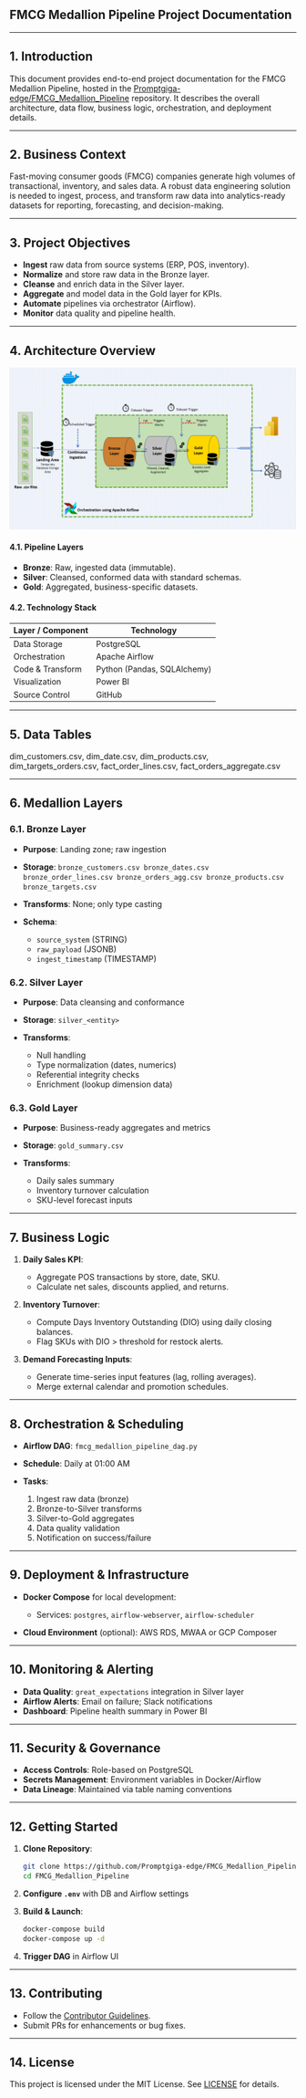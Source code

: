 ## FMCG Medallion Pipeline Project Documentation

---

## 1. Introduction

This document provides end-to-end project documentation for the FMCG Medallion Pipeline, hosted in the [Promptgiga-edge/FMCG\_Medallion\_Pipeline](https://github.com/Promptgiga-edge/FMCG_Medallion_Pipeline) repository. It describes the overall architecture, data flow, business logic, orchestration, and deployment details.

---

## 2. Business Context

Fast-moving consumer goods (FMCG) companies generate high volumes of transactional, inventory, and sales data. A robust data engineering solution is needed to ingest, process, and transform raw data into analytics-ready datasets for reporting, forecasting, and decision-making.

---

## 3. Project Objectives

* **Ingest** raw data from source systems (ERP, POS, inventory).
* **Normalize** and store raw data in the Bronze layer.
* **Cleanse** and enrich data in the Silver layer.
* **Aggregate** and model data in the Gold layer for KPIs.
* **Automate** pipelines via orchestrator (Airflow).
* **Monitor** data quality and pipeline health.

---

## 4. Architecture Overview

![Pipeline Architecture](doc/data.png)

#### 4.1. Pipeline Layers

* **Bronze**: Raw, ingested data (immutable).
* **Silver**: Cleansed, conformed data with standard schemas.
* **Gold**: Aggregated, business-specific datasets.

#### 4.2. Technology Stack

| Layer / Component | Technology                  |
| ----------------- | --------------------------- |
| Data Storage      | PostgreSQL                  |
| Orchestration     | Apache Airflow              |
| Code & Transform  | Python (Pandas, SQLAlchemy) |
| Visualization     | Power BI                    |
| Source Control    | GitHub                      |

---

## 5. Data Tables

dim_customers.csv, 
dim_date.csv, 
dim_products.csv, 
dim_targets_orders.csv, 
fact_order_lines.csv, 
fact_orders_aggregate.csv

---

## 6. Medallion Layers

### 6.1. Bronze Layer

* **Purpose**: Landing zone; raw ingestion
* **Storage**: `bronze_customers.csv
bronze_dates.csv
bronze_order_lines.csv
bronze_orders_agg.csv
bronze_products.csv
bronze_targets.csv`
* **Transforms**: None; only type casting
* **Schema**:

  * `source_system` (STRING)
  * `raw_payload` (JSONB)
  * `ingest_timestamp` (TIMESTAMP)



### 6.2. Silver Layer

* **Purpose**: Data cleansing and conformance
* **Storage**: `silver_<entity>`
* **Transforms**:

  * Null handling
  * Type normalization (dates, numerics)
  * Referential integrity checks
  * Enrichment (lookup dimension data)



### 6.3. Gold Layer

* **Purpose**: Business-ready aggregates and metrics
* **Storage**: `gold_summary.csv`
* **Transforms**:

  * Daily sales summary
  * Inventory turnover calculation
  * SKU-level forecast inputs



---

## 7. Business Logic

1. **Daily Sales KPI**:

   * Aggregate POS transactions by store, date, SKU.
   * Calculate net sales, discounts applied, and returns.

2. **Inventory Turnover**:

   * Compute Days Inventory Outstanding (DIO) using daily closing balances.
   * Flag SKUs with DIO > threshold for restock alerts.

3. **Demand Forecasting Inputs**:

   * Generate time-series input features (lag, rolling averages).
   * Merge external calendar and promotion schedules.

---

## 8. Orchestration & Scheduling

* **Airflow DAG**: `fmcg_medallion_pipeline_dag.py`
* **Schedule**: Daily at 01:00 AM
* **Tasks**:

  1. Ingest raw data (bronze)
  2. Bronze-to-Silver transforms
  3. Silver-to-Gold aggregates
  4. Data quality validation
  5. Notification on success/failure

---

## 9. Deployment & Infrastructure

* **Docker Compose** for local development:

  * Services: `postgres`, `airflow-webserver`, `airflow-scheduler`
* **Cloud Environment** (optional): AWS RDS, MWAA or GCP Composer

---

## 10. Monitoring & Alerting

* **Data Quality**: `great_expectations` integration in Silver layer
* **Airflow Alerts**: Email on failure; Slack notifications
* **Dashboard**: Pipeline health summary in Power BI

---

## 11. Security & Governance

* **Access Controls**: Role-based on PostgreSQL
* **Secrets Management**: Environment variables in Docker/Airflow
* **Data Lineage**: Maintained via table naming conventions

---

## 12. Getting Started

1. **Clone Repository**:

   ```bash
   git clone https://github.com/Promptgiga-edge/FMCG_Medallion_Pipeline.git
   cd FMCG_Medallion_Pipeline
   ```
2. **Configure `.env`** with DB and Airflow settings
3. **Build & Launch**:

   ```bash
   docker-compose build
   docker-compose up -d
   ```
4. **Trigger DAG** in Airflow UI

---

## 13. Contributing

* Follow the [Contributor Guidelines](CONTRIBUTING.md).
* Submit PRs for enhancements or bug fixes.

---

## 14. License

This project is licensed under the MIT License. See [LICENSE](LICENSE) for details.
